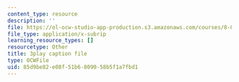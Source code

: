 ```yaml
---
content_type: resource
description: ''
file: https://ol-ocw-studio-app-production.s3.amazonaws.com/courses/8-01sc-classical-mechanics-fall-2016/85d9be82e08f51b6809058b5f1a7fbd1_zLGu1dlP0UY.vtt
file_type: application/x-subrip
learning_resource_types: []
resourcetype: Other
title: 3play caption file
type: OCWFile
uid: 85d9be82-e08f-51b6-8090-58b5f1a7fbd1
---
```

